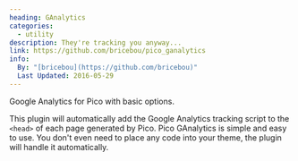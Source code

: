 ```yaml
---
heading: GAnalytics
categories:
  - utility
description: They're tracking you anyway...
link: https://github.com/bricebou/pico_ganalytics
info:
  By: "[bricebou](https://github.com/bricebou)"
  Last Updated: 2016-05-29
---
```


Google Analytics for Pico with basic options.

This plugin will automatically add the Google Analytics tracking script to the `<head>` of each page generated by Pico.  Pico GAnalytics is simple and easy to use.  You don't even need to place any code into your theme, the plugin will handle it automatically.
